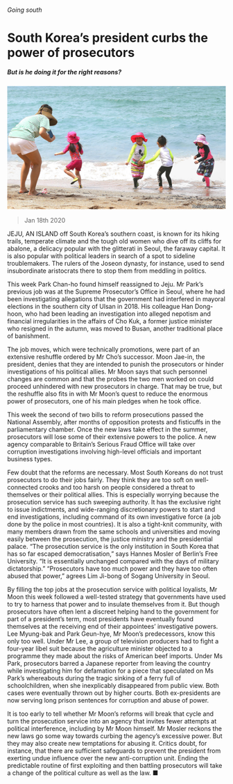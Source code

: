 ###### Going south

# South Korea’s president curbs the power of prosecutors 

##### But is he doing it for the right reasons? 

![image](images/20200118_ASP003_0.jpg) 

> Jan 18th 2020 

JEJU, AN ISLAND off South Korea’s southern coast, is known for its hiking trails, temperate climate and the tough old women who dive off its cliffs for abalone, a delicacy popular with the glitterati in Seoul, the faraway capital. It is also popular with political leaders in search of a spot to sideline troublemakers. The rulers of the Joseon dynasty, for instance, used to send insubordinate aristocrats there to stop them from meddling in politics.

This week Park Chan-ho found himself reassigned to Jeju. Mr Park’s previous job was at the Supreme Prosecutor’s Office in Seoul, where he had been investigating allegations that the government had interfered in mayoral elections in the southern city of Ulsan in 2018. His colleague Han Dong-hoon, who had been leading an investigation into alleged nepotism and financial irregularities in the affairs of Cho Kuk, a former justice minister who resigned in the autumn, was moved to Busan, another traditional place of banishment.


The job moves, which were technically promotions, were part of an extensive reshuffle ordered by Mr Cho’s successor. Moon Jae-in, the president, denies that they are intended to punish the prosecutors or hinder investigations of his political allies. Mr Moon says that such personnel changes are common and that the probes the two men worked on could proceed unhindered with new prosecutors in charge. That may be true, but the reshuffle also fits in with Mr Moon’s quest to reduce the enormous power of prosecutors, one of his main pledges when he took office.

This week the second of two bills to reform prosecutions passed the National Assembly, after months of opposition protests and fisticuffs in the parliamentary chamber. Once the new laws take effect in the summer, prosecutors will lose some of their extensive powers to the police. A new agency comparable to Britain’s Serious Fraud Office will take over corruption investigations involving high-level officials and important business types.

Few doubt that the reforms are necessary. Most South Koreans do not trust prosecutors to do their jobs fairly. They think they are too soft on well-connected crooks and too harsh on people considered a threat to themselves or their political allies. This is especially worrying because the prosecution service has such sweeping authority. It has the exclusive right to issue indictments, and wide-ranging discretionary powers to start and end investigations, including command of its own investigative force (a job done by the police in most countries). It is also a tight-knit community, with many members drawn from the same schools and universities and moving easily between the prosecution, the justice ministry and the presidential palace. “The prosecution service is the only institution in South Korea that has so far escaped democratisation,” says Hannes Mosler of Berlin’s Free University. “It is essentially unchanged compared with the days of military dictatorship.” “Prosecutors have too much power and they have too often abused that power,” agrees Lim Ji-bong of Sogang University in Seoul.

By filling the top jobs at the prosecution service with political loyalists, Mr Moon this week followed a well-tested strategy that governments have used to try to harness that power and to insulate themselves from it. But though prosecutors have often lent a discreet helping hand to the government for part of a president’s term, most presidents have eventually found themselves at the receiving end of their appointees’ investigative powers. Lee Myung-bak and Park Geun-hye, Mr Moon’s predecessors, know this only too well. Under Mr Lee, a group of television producers had to fight a four-year libel suit because the agriculture minister objected to a programme they made about the risks of American beef imports. Under Ms Park, prosecutors barred a Japanese reporter from leaving the country while investigating him for defamation for a piece that speculated on Ms Park’s whereabouts during the tragic sinking of a ferry full of schoolchildren, when she inexplicably disappeared from public view. Both cases were eventually thrown out by higher courts. Both ex-presidents are now serving long prison sentences for corruption and abuse of power.

It is too early to tell whether Mr Moon’s reforms will break that cycle and turn the prosecution service into an agency that invites fewer attempts at political interference, including by Mr Moon himself. Mr Mosler reckons the new laws go some way towards curbing the agency’s excessive power. But they may also create new temptations for abusing it. Critics doubt, for instance, that there are sufficient safeguards to prevent the president from exerting undue influence over the new anti-corruption unit. Ending the predictable routine of first exploiting and then battling prosecutors will take a change of the political culture as well as the law. ■

